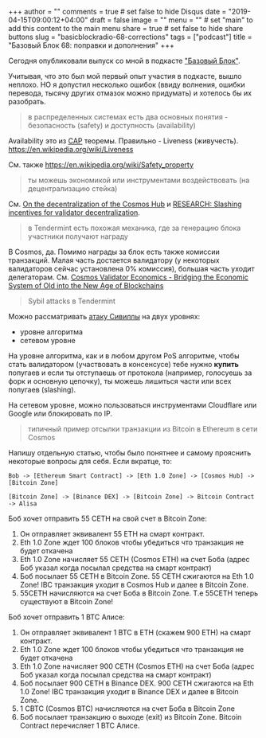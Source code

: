 +++
author = ""
comments = true	# set false to hide Disqus
date = "2019-04-15T09:00:12+04:00"
draft = false
image = ""
menu = ""		# set "main" to add this content to the main menu
share = true	# set false to hide share buttons
slug = "basicblockradio-68-corrections"
tags = ["podcast"]
title = "Базовый Блок 68: поправки и дополнения"
+++

Сегодня опубликовали выпуск со мной в подкасте ["Базовый
Блок"](https://basicblockradio.com/%d0%b1%d0%b1-068-%d0%b0%d0%bd%d1%82%d0%be%d0%bd-%d0%ba%d0%b0%d0%bb%d1%8f%d0%b5%d0%b2-cosmos-%d0%be-tendermint-%d0%b8-%d0%b8%d0%bd%d1%82%d0%b5%d1%80%d0%bd%d0%b5%d1%82%d0%b5-%d0%b1%d0%bb%d0%be%d0%ba/).

Учитывая, что это был мой первый опыт участия в подкасте, вышло неплохо. НО я
допустил несколько ошибок (ввиду волнения, ошибки перевода, тысячу других
отмазок можно придумать) и хотелось бы их разобрать.

<!--more-->

> в распределенных системах есть два основных понятия - безопасность (safety) и доступность (availability)

Availability это из
[CAP](https://ru.wikipedia.org/wiki/%D0%A2%D0%B5%D0%BE%D1%80%D0%B5%D0%BC%D0%B0_CAP)
теоремы. Правильно - Liveness (живучесть).
https://en.wikipedia.org/wiki/Liveness

См. также https://en.wikipedia.org/wiki/Safety_property

> ты можешь экономикой или инструментами воздействовать (на децентрализацию стейка)

См. [On the decentralization of the Cosmos
Hub](https://forum.cosmos.network/t/on-the-decentralization-of-the-cosmos-hub/1726)
и [RESEARCH: Slashing incentives for validator
decentralization](https://forum.cosmos.network/t/research-slashing-incentives-for-validator-decentralization/1835).

> в Tendermint есть похожая механика, где за генерацию блока участники получают награду

В Cosmos, да. Помимо награды за блок есть также комиссии транзакций. Малая
часть достается валидатору (у некоторых валидаторов сейчас установлена 0%
комиссия), большая часть уходит делегаторам. См.
[Cosmos Validator Economics - Bridging the Economic System of Old into the New Age of Blockchains](https://blog.cosmos.network/economics-of-proof-of-stake-bridging-the-economic-system-of-old-into-the-new-age-of-blockchains-3f17824e91db)

> Sybil attacks в Tendermint

Можно рассматривать [атаку Сивиллы](https://ru.wikipedia.org/wiki/%D0%90%D1%82%D0%B0%D0%BA%D0%B0_%D0%A1%D0%B8%D0%B2%D0%B8%D0%BB%D0%BB%D1%8B) на двух уровнях:

- уровне алгоритма
- сетевом уровне

На уровне алгоритма, как и в любом другом PoS алгоритме, чтобы стать
валидатором (участвовать в консенсусе) тебе нужно **купить** попугаев и если ты
отступаешь от протокола (например, голосуешь за форк и основную цепочку), ты
можешь лишиться части или всех попугаев (slashing).

На сетевом уровне, можно пользоваться инструментами Cloudflare или Google или
блокировать по IP.

> типичный пример отсылки транзакции из Bitcoin в Ethereum в сети Cosmos

Напишу отдельную статью, чтобы было понятнее и самому прояснить некоторые
вопросы для себя. Если вкратце, то:

```
Bob -> [Ethereum Smart Contract] -> [Eth 1.0 Zone] -> [Cosmos Hub] -> [Bitcoin Zone]

[Bitcoin Zone] -> [Binance DEX] -> [Bitcoin Zone] -> Bitcoin Contract -> Alisa
```

Боб хочет отправить 55 CETH на свой счет в Bitcoin Zone:

1. Он отправляет эквивалент 55 ETH на смарт контракт.
2. Eth 1.0 Zone ждет 100 блоков чтобы убедиться что транзакция не будет откачена
3. Eth 1.0 Zone начисляет 55 CETH (Cosmos ETH) на счет Боба (адрес Боб указал когда посылал средства на смарт контракт)
4. Боб посылает 55 CETH в Bitcoin Zone. 55 CETH сжигаются на Eth 1.0 Zone! IBC транзакция уходит в Cosmos Hub и далее в Bitcoin Zone.
5. 55CETH начисляются на счет Боба в Bitcoin Zone. Т.е 55CETH теперь существуют в Bitcoin Zone!

Боб хочет отправить 1 BTC Алисе:

1. Он отправляет эквивалент 1 BTC в ETH (скажем 900 ETH) на смарт контракт.
2. Eth 1.0 Zone ждет 100 блоков чтобы убедиться что транзакция не будет откачена
3. Eth 1.0 Zone начисляет 900 CETH (Cosmos ETH) на счет Боба (адрес Боб указал когда посылал средства на смарт контракт)
4. Боб посылает 900 CETH в Binance DEX. 900 CETH сжигаются на Eth 1.0 Zone! IBC транзакция уходит в Binance DEX и далее в Bitcoin Zone.
5. 1 CBTC (Cosmos BTC) начисляются на счет Боба в Bitcoin Zone
6. Боб посылает транзакцию о выходе (exit) из Bitcoin Zone. Bitcoin Contract перечисляет 1 BTC Алисе.
